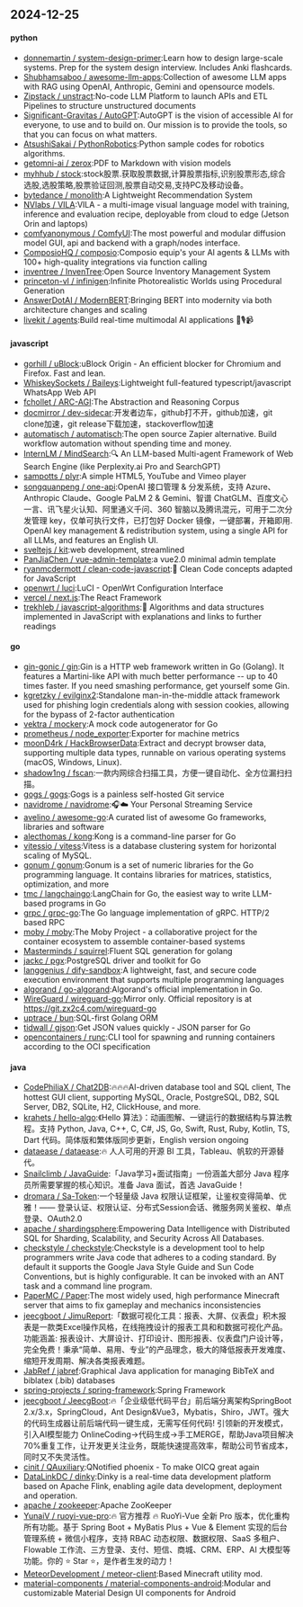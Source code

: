 ## 2024-12-25

#### python
* [donnemartin / system-design-primer](https://github.com/donnemartin/system-design-primer):Learn how to design large-scale systems. Prep for the system design interview. Includes Anki flashcards.
* [Shubhamsaboo / awesome-llm-apps](https://github.com/Shubhamsaboo/awesome-llm-apps):Collection of awesome LLM apps with RAG using OpenAI, Anthropic, Gemini and opensource models.
* [Zipstack / unstract](https://github.com/Zipstack/unstract):No-code LLM Platform to launch APIs and ETL Pipelines to structure unstructured documents
* [Significant-Gravitas / AutoGPT](https://github.com/Significant-Gravitas/AutoGPT):AutoGPT is the vision of accessible AI for everyone, to use and to build on. Our mission is to provide the tools, so that you can focus on what matters.
* [AtsushiSakai / PythonRobotics](https://github.com/AtsushiSakai/PythonRobotics):Python sample codes for robotics algorithms.
* [getomni-ai / zerox](https://github.com/getomni-ai/zerox):PDF to Markdown with vision models
* [myhhub / stock](https://github.com/myhhub/stock):stock股票.获取股票数据,计算股票指标,识别股票形态,综合选股,选股策略,股票验证回测,股票自动交易,支持PC及移动设备。
* [bytedance / monolith](https://github.com/bytedance/monolith):A Lightweight Recommendation System
* [NVlabs / VILA](https://github.com/NVlabs/VILA):VILA - a multi-image visual language model with training, inference and evaluation recipe, deployable from cloud to edge (Jetson Orin and laptops)
* [comfyanonymous / ComfyUI](https://github.com/comfyanonymous/ComfyUI):The most powerful and modular diffusion model GUI, api and backend with a graph/nodes interface.
* [ComposioHQ / composio](https://github.com/ComposioHQ/composio):Composio equip's your AI agents & LLMs with 100+ high-quality integrations via function calling
* [inventree / InvenTree](https://github.com/inventree/InvenTree):Open Source Inventory Management System
* [princeton-vl / infinigen](https://github.com/princeton-vl/infinigen):Infinite Photorealistic Worlds using Procedural Generation
* [AnswerDotAI / ModernBERT](https://github.com/AnswerDotAI/ModernBERT):Bringing BERT into modernity via both architecture changes and scaling
* [livekit / agents](https://github.com/livekit/agents):Build real-time multimodal AI applications 🤖🎙️📹

#### javascript
* [gorhill / uBlock](https://github.com/gorhill/uBlock):uBlock Origin - An efficient blocker for Chromium and Firefox. Fast and lean.
* [WhiskeySockets / Baileys](https://github.com/WhiskeySockets/Baileys):Lightweight full-featured typescript/javascript WhatsApp Web API
* [fchollet / ARC-AGI](https://github.com/fchollet/ARC-AGI):The Abstraction and Reasoning Corpus
* [docmirror / dev-sidecar](https://github.com/docmirror/dev-sidecar):开发者边车，github打不开，github加速，git clone加速，git release下载加速，stackoverflow加速
* [automatisch / automatisch](https://github.com/automatisch/automatisch):The open source Zapier alternative. Build workflow automation without spending time and money.
* [InternLM / MindSearch](https://github.com/InternLM/MindSearch):🔍 An LLM-based Multi-agent Framework of Web Search Engine (like Perplexity.ai Pro and SearchGPT)
* [sampotts / plyr](https://github.com/sampotts/plyr):A simple HTML5, YouTube and Vimeo player
* [songquanpeng / one-api](https://github.com/songquanpeng/one-api):OpenAI 接口管理 & 分发系统，支持 Azure、Anthropic Claude、Google PaLM 2 & Gemini、智谱 ChatGLM、百度文心一言、讯飞星火认知、阿里通义千问、360 智脑以及腾讯混元，可用于二次分发管理 key，仅单可执行文件，已打包好 Docker 镜像，一键部署，开箱即用. OpenAI key management & redistribution system, using a single API for all LLMs, and features an English UI.
* [sveltejs / kit](https://github.com/sveltejs/kit):web development, streamlined
* [PanJiaChen / vue-admin-template](https://github.com/PanJiaChen/vue-admin-template):a vue2.0 minimal admin template
* [ryanmcdermott / clean-code-javascript](https://github.com/ryanmcdermott/clean-code-javascript):🛁 Clean Code concepts adapted for JavaScript
* [openwrt / luci](https://github.com/openwrt/luci):LuCI - OpenWrt Configuration Interface
* [vercel / next.js](https://github.com/vercel/next.js):The React Framework
* [trekhleb / javascript-algorithms](https://github.com/trekhleb/javascript-algorithms):📝 Algorithms and data structures implemented in JavaScript with explanations and links to further readings

#### go
* [gin-gonic / gin](https://github.com/gin-gonic/gin):Gin is a HTTP web framework written in Go (Golang). It features a Martini-like API with much better performance -- up to 40 times faster. If you need smashing performance, get yourself some Gin.
* [kgretzky / evilginx2](https://github.com/kgretzky/evilginx2):Standalone man-in-the-middle attack framework used for phishing login credentials along with session cookies, allowing for the bypass of 2-factor authentication
* [vektra / mockery](https://github.com/vektra/mockery):A mock code autogenerator for Go
* [prometheus / node_exporter](https://github.com/prometheus/node_exporter):Exporter for machine metrics
* [moonD4rk / HackBrowserData](https://github.com/moonD4rk/HackBrowserData):Extract and decrypt browser data, supporting multiple data types, runnable on various operating systems (macOS, Windows, Linux).
* [shadow1ng / fscan](https://github.com/shadow1ng/fscan):一款内网综合扫描工具，方便一键自动化、全方位漏扫扫描。
* [gogs / gogs](https://github.com/gogs/gogs):Gogs is a painless self-hosted Git service
* [navidrome / navidrome](https://github.com/navidrome/navidrome):🎧☁️ Your Personal Streaming Service
* [avelino / awesome-go](https://github.com/avelino/awesome-go):A curated list of awesome Go frameworks, libraries and software
* [alecthomas / kong](https://github.com/alecthomas/kong):Kong is a command-line parser for Go
* [vitessio / vitess](https://github.com/vitessio/vitess):Vitess is a database clustering system for horizontal scaling of MySQL.
* [gonum / gonum](https://github.com/gonum/gonum):Gonum is a set of numeric libraries for the Go programming language. It contains libraries for matrices, statistics, optimization, and more
* [tmc / langchaingo](https://github.com/tmc/langchaingo):LangChain for Go, the easiest way to write LLM-based programs in Go
* [grpc / grpc-go](https://github.com/grpc/grpc-go):The Go language implementation of gRPC. HTTP/2 based RPC
* [moby / moby](https://github.com/moby/moby):The Moby Project - a collaborative project for the container ecosystem to assemble container-based systems
* [Masterminds / squirrel](https://github.com/Masterminds/squirrel):Fluent SQL generation for golang
* [jackc / pgx](https://github.com/jackc/pgx):PostgreSQL driver and toolkit for Go
* [langgenius / dify-sandbox](https://github.com/langgenius/dify-sandbox):A lightweight, fast, and secure code execution environment that supports multiple programming languages
* [algorand / go-algorand](https://github.com/algorand/go-algorand):Algorand's official implementation in Go.
* [WireGuard / wireguard-go](https://github.com/WireGuard/wireguard-go):Mirror only. Official repository is at https://git.zx2c4.com/wireguard-go
* [uptrace / bun](https://github.com/uptrace/bun):SQL-first Golang ORM
* [tidwall / gjson](https://github.com/tidwall/gjson):Get JSON values quickly - JSON parser for Go
* [opencontainers / runc](https://github.com/opencontainers/runc):CLI tool for spawning and running containers according to the OCI specification

#### java
* [CodePhiliaX / Chat2DB](https://github.com/CodePhiliaX/Chat2DB):🔥🔥🔥AI-driven database tool and SQL client, The hottest GUI client, supporting MySQL, Oracle, PostgreSQL, DB2, SQL Server, DB2, SQLite, H2, ClickHouse, and more.
* [krahets / hello-algo](https://github.com/krahets/hello-algo):《Hello 算法》：动画图解、一键运行的数据结构与算法教程。支持 Python, Java, C++, C, C#, JS, Go, Swift, Rust, Ruby, Kotlin, TS, Dart 代码。简体版和繁体版同步更新，English version ongoing
* [dataease / dataease](https://github.com/dataease/dataease):🔥 人人可用的开源 BI 工具，Tableau、帆软的开源替代。
* [Snailclimb / JavaGuide](https://github.com/Snailclimb/JavaGuide):「Java学习+面试指南」一份涵盖大部分 Java 程序员所需要掌握的核心知识。准备 Java 面试，首选 JavaGuide！
* [dromara / Sa-Token](https://github.com/dromara/Sa-Token):一个轻量级 Java 权限认证框架，让鉴权变得简单、优雅！—— 登录认证、权限认证、分布式Session会话、微服务网关鉴权、单点登录、OAuth2.0
* [apache / shardingsphere](https://github.com/apache/shardingsphere):Empowering Data Intelligence with Distributed SQL for Sharding, Scalability, and Security Across All Databases.
* [checkstyle / checkstyle](https://github.com/checkstyle/checkstyle):Checkstyle is a development tool to help programmers write Java code that adheres to a coding standard. By default it supports the Google Java Style Guide and Sun Code Conventions, but is highly configurable. It can be invoked with an ANT task and a command line program.
* [PaperMC / Paper](https://github.com/PaperMC/Paper):The most widely used, high performance Minecraft server that aims to fix gameplay and mechanics inconsistencies
* [jeecgboot / JimuReport](https://github.com/jeecgboot/JimuReport):「数据可视化工具：报表、大屏、仪表盘」积木报表是一款类Excel操作风格，在线拖拽设计的报表工具和和数据可视化产品。功能涵盖: 报表设计、大屏设计、打印设计、图形报表、仪表盘门户设计等，完全免费！秉承“简单、易用、专业”的产品理念，极大的降低报表开发难度、缩短开发周期、解决各类报表难题。
* [JabRef / jabref](https://github.com/JabRef/jabref):Graphical Java application for managing BibTeX and biblatex (.bib) databases
* [spring-projects / spring-framework](https://github.com/spring-projects/spring-framework):Spring Framework
* [jeecgboot / JeecgBoot](https://github.com/jeecgboot/JeecgBoot):🔥「企业级低代码平台」前后端分离架构SpringBoot 2.x/3.x，SpringCloud，Ant Design&Vue3，Mybatis，Shiro，JWT。强大的代码生成器让前后端代码一键生成，无需写任何代码! 引领新的开发模式，引入AI模型能力 OnlineCoding->代码生成->手工MERGE，帮助Java项目解决70%重复工作，让开发更关注业务，既能快速提高效率，帮助公司节省成本，同时又不失灵活性。
* [cinit / QAuxiliary](https://github.com/cinit/QAuxiliary):QNotified phoenix - To make OICQ great again
* [DataLinkDC / dinky](https://github.com/DataLinkDC/dinky):Dinky is a real-time data development platform based on Apache Flink, enabling agile data development, deployment and operation.
* [apache / zookeeper](https://github.com/apache/zookeeper):Apache ZooKeeper
* [YunaiV / ruoyi-vue-pro](https://github.com/YunaiV/ruoyi-vue-pro):🔥 官方推荐 🔥 RuoYi-Vue 全新 Pro 版本，优化重构所有功能。基于 Spring Boot + MyBatis Plus + Vue & Element 实现的后台管理系统 + 微信小程序，支持 RBAC 动态权限、数据权限、SaaS 多租户、Flowable 工作流、三方登录、支付、短信、商城、CRM、ERP、AI 大模型等功能。你的 ⭐️ Star ⭐️，是作者生发的动力！
* [MeteorDevelopment / meteor-client](https://github.com/MeteorDevelopment/meteor-client):Based Minecraft utility mod.
* [material-components / material-components-android](https://github.com/material-components/material-components-android):Modular and customizable Material Design UI components for Android
